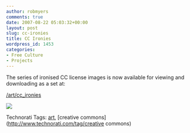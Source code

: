```yaml
---
author: robmyers
comments: true
date: 2007-08-22 05:03:32+00:00
layout: post
slug: cc-ironies
title: CC Ironies
wordpress_id: 1453
categories:
- Free Culture
- Projects
---
```


The series of ironised CC license images is now available for viewing and downloading as a set at:  
  
[/art/cc_ironies](/art/cc_ironies)  
  
[![](/art/cc_ironies/anamorphosis.png)](/art/cc_ironies)  
  


Technorati Tags: [art](http://www.technorati.com/tag/art), [creative commons](http://www.technorati.com/tag/creative commons)

  


